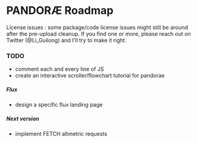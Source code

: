 # PANDORÆ Roadmap
License issues : some package/code license issues might still be around after the pre-upload cleanup. If you find one or more, please reach out on Twitter (@Li_Guilong) and I'll try to make it right.

### TODO
- comment each and every line of JS
- create an interactive scroller/flowchart tutorial for pandorae

##### Flux
- design a specific flux landing page

##### Next version
- implement FETCH altmetric requests
